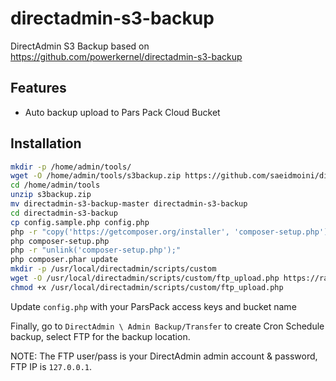 # directadmin-s3-backup

DirectAdmin S3 Backup based on https://github.com/powerkernel/directadmin-s3-backup

## Features

- Auto backup upload to Pars Pack Cloud Bucket

## Installation

```bash
mkdir -p /home/admin/tools/
wget -O /home/admin/tools/s3backup.zip https://github.com/saeidmoini/directadmin-s3-backup/archive/master.zip
cd /home/admin/tools
unzip s3backup.zip
mv directadmin-s3-backup-master directadmin-s3-backup
cd directadmin-s3-backup
cp config.sample.php config.php
php -r "copy('https://getcomposer.org/installer', 'composer-setup.php');"
php composer-setup.php
php -r "unlink('composer-setup.php');"
php composer.phar update
mkdir -p /usr/local/directadmin/scripts/custom
wget -O /usr/local/directadmin/scripts/custom/ftp_upload.php https://raw.githubusercontent.com/powerkernel/directadmin-s3-backup/master/upload-script.sh
chmod +x /usr/local/directadmin/scripts/custom/ftp_upload.php
```

Update `config.php` with your ParsPack access keys and bucket name

Finally, go to `DirectAdmin \ Admin Backup/Transfer` to create Cron Schedule backup, select FTP for the backup location.

NOTE: The FTP user/pass is your DirectAdmin admin account & password, FTP IP is `127.0.0.1`.

